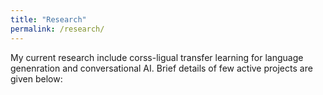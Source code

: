 ```yaml
---
title: "Research"
permalink: /research/
---
```


My current research include corss-ligual transfer learning for language genenration and conversational AI. Brief details of few active projects are given below:
